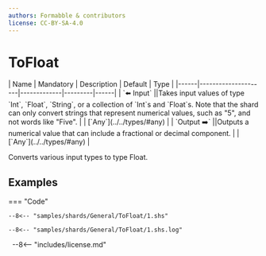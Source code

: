 ```yaml
---
authors: Formabble & contributors
license: CC-BY-SA-4.0
---
```



# ToFloat

<div class="sh-parameters" markdown="1">
| Name | Mandatory | Description | Default | Type |
|------|---------------------|-------------|---------|------|
| `⬅️ Input` ||Takes input values of type `Int`, `Float`, `String`, or a collection  of `Int`s and `Float`s. Note that the shard can only convert strings that represent numerical values, such as "5", and not words like "Five". | | [`Any`](../../types/#any) |
| `Output ➡️` ||Outputs a numerical value that can include a fractional or decimal component. | | [`Any`](../../types/#any) |

</div>

Converts various input types to type Float.

## Examples

=== "Code"

  ```x86asm linenums="1"
  --8<-- "samples/shards/General/ToFloat/1.shs"
  ```

  ```
  --8<-- "samples/shards/General/ToFloat/1.shs.log"
  ```
&nbsp;
--8<-- "includes/license.md"

